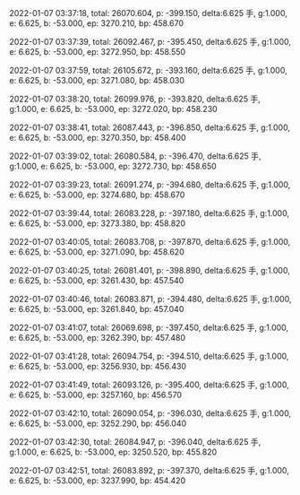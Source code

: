 2022-01-07 03:37:18, total: 26070.604, p: -399.150, delta:6.625 手, g:1.000, e: 6.625, b: -53.000, ep: 3270.210, bp: 458.670

2022-01-07 03:37:39, total: 26092.467, p: -395.450, delta:6.625 手, g:1.000, e: 6.625, b: -53.000, ep: 3272.950, bp: 458.550

2022-01-07 03:37:59, total: 26105.672, p: -393.160, delta:6.625 手, g:1.000, e: 6.625, b: -53.000, ep: 3271.080, bp: 458.030

2022-01-07 03:38:20, total: 26099.976, p: -393.820, delta:6.625 手, g:1.000, e: 6.625, b: -53.000, ep: 3272.020, bp: 458.230

2022-01-07 03:38:41, total: 26087.443, p: -396.850, delta:6.625 手, g:1.000, e: 6.625, b: -53.000, ep: 3270.350, bp: 458.400

2022-01-07 03:39:02, total: 26080.584, p: -396.470, delta:6.625 手, g:1.000, e: 6.625, b: -53.000, ep: 3272.730, bp: 458.650

2022-01-07 03:39:23, total: 26091.274, p: -394.680, delta:6.625 手, g:1.000, e: 6.625, b: -53.000, ep: 3274.680, bp: 458.670

2022-01-07 03:39:44, total: 26083.228, p: -397.180, delta:6.625 手, g:1.000, e: 6.625, b: -53.000, ep: 3273.380, bp: 458.820

2022-01-07 03:40:05, total: 26083.708, p: -397.870, delta:6.625 手, g:1.000, e: 6.625, b: -53.000, ep: 3271.090, bp: 458.620

2022-01-07 03:40:25, total: 26081.401, p: -398.890, delta:6.625 手, g:1.000, e: 6.625, b: -53.000, ep: 3261.430, bp: 457.540

2022-01-07 03:40:46, total: 26083.871, p: -394.480, delta:6.625 手, g:1.000, e: 6.625, b: -53.000, ep: 3261.840, bp: 457.040

2022-01-07 03:41:07, total: 26069.698, p: -397.450, delta:6.625 手, g:1.000, e: 6.625, b: -53.000, ep: 3262.390, bp: 457.480

2022-01-07 03:41:28, total: 26094.754, p: -394.510, delta:6.625 手, g:1.000, e: 6.625, b: -53.000, ep: 3256.930, bp: 456.430

2022-01-07 03:41:49, total: 26093.126, p: -395.400, delta:6.625 手, g:1.000, e: 6.625, b: -53.000, ep: 3257.160, bp: 456.570

2022-01-07 03:42:10, total: 26090.054, p: -396.030, delta:6.625 手, g:1.000, e: 6.625, b: -53.000, ep: 3252.290, bp: 456.040

2022-01-07 03:42:30, total: 26084.947, p: -396.040, delta:6.625 手, g:1.000, e: 6.625, b: -53.000, ep: 3250.520, bp: 455.820

2022-01-07 03:42:51, total: 26083.892, p: -397.370, delta:6.625 手, g:1.000, e: 6.625, b: -53.000, ep: 3237.990, bp: 454.420